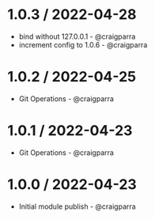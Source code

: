 1.0.3 / 2022-04-28
==================

* bind without 127.0.0.1 - @craigparra
* increment config to 1.0.6 - @craigparra

1.0.2 / 2022-04-25
==================

* Git Operations - @craigparra

1.0.1 / 2022-04-23
==================

* Git Operations - @craigparra

1.0.0 / 2022-04-23
==================

* Initial module publish - @craigparra